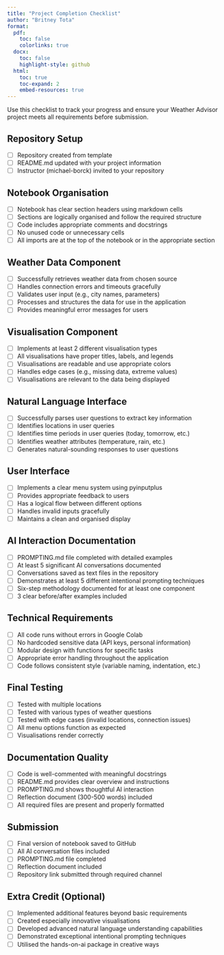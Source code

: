```yaml
---
title: "Project Completion Checklist"
author: "Britney Tota"
format: 
  pdf:
    toc: false
    colorlinks: true
  docx:
    toc: false
    highlight-style: github
  html:
    toc: true
    toc-expand: 2
    embed-resources: true
---
```


Use this checklist to track your progress and ensure your Weather Advisor project meets all requirements before submission.

## Repository Setup

- [ ] Repository created from template
- [ ] README.md updated with your project information
- [ ] Instructor (michael-borck) invited to your repository

## Notebook Organisation

- [ ] Notebook has clear section headers using markdown cells
- [ ] Sections are logically organised and follow the required structure
- [ ] Code includes appropriate comments and docstrings
- [ ] No unused code or unnecessary cells
- [ ] All imports are at the top of the notebook or in the appropriate section

## Weather Data Component

- [ ] Successfully retrieves weather data from chosen source
- [ ] Handles connection errors and timeouts gracefully
- [ ] Validates user input (e.g., city names, parameters)
- [ ] Processes and structures the data for use in the application
- [ ] Provides meaningful error messages for users

## Visualisation Component

- [ ] Implements at least 2 different visualisation types
- [ ] All visualisations have proper titles, labels, and legends
- [ ] Visualisations are readable and use appropriate colors
- [ ] Handles edge cases (e.g., missing data, extreme values)
- [ ] Visualisations are relevant to the data being displayed

## Natural Language Interface

- [ ] Successfully parses user questions to extract key information
- [ ] Identifies locations in user queries
- [ ] Identifies time periods in user queries (today, tomorrow, etc.)
- [ ] Identifies weather attributes (temperature, rain, etc.)
- [ ] Generates natural-sounding responses to user questions

## User Interface

- [ ] Implements a clear menu system using pyinputplus
- [ ] Provides appropriate feedback to users
- [ ] Has a logical flow between different options
- [ ] Handles invalid inputs gracefully
- [ ] Maintains a clean and organised display

## AI Interaction Documentation

- [ ] PROMPTING.md file completed with detailed examples
- [ ] At least 5 significant AI conversations documented
- [ ] Conversations saved as text files in the repository
- [ ] Demonstrates at least 5 different intentional prompting techniques
- [ ] Six-step methodology documented for at least one component
- [ ] 3 clear before/after examples included

## Technical Requirements

- [ ] All code runs without errors in Google Colab
- [ ] No hardcoded sensitive data (API keys, personal information)
- [ ] Modular design with functions for specific tasks
- [ ] Appropriate error handling throughout the application
- [ ] Code follows consistent style (variable naming, indentation, etc.)

## Final Testing

- [ ] Tested with multiple locations
- [ ] Tested with various types of weather questions
- [ ] Tested with edge cases (invalid locations, connection issues)
- [ ] All menu options function as expected
- [ ] Visualisations render correctly

## Documentation Quality

- [ ] Code is well-commented with meaningful docstrings
- [ ] README.md provides clear overview and instructions
- [ ] PROMPTING.md shows thoughtful AI interaction
- [ ] Reflection document (300-500 words) included
- [ ] All required files are present and properly formatted

## Submission

- [ ] Final version of notebook saved to GitHub
- [ ] All AI conversation files included
- [ ] PROMPTING.md file completed
- [ ] Reflection document included
- [ ] Repository link submitted through required channel

## Extra Credit (Optional)

- [ ] Implemented additional features beyond basic requirements
- [ ] Created especially innovative visualisations
- [ ] Developed advanced natural language understanding capabilities
- [ ] Demonstrated exceptional intentional prompting techniques
- [ ] Utilised the hands-on-ai package in creative ways
